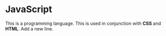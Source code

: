 # JavaScript
This is a programming language.  This is used in conjunction with **CSS** and **HTML**.  Add a new line.